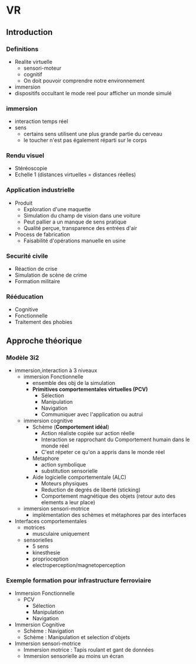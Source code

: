 # VR
## Introduction
### Definitions
- Realite virtuelle
  - sensori-moteur
  - cognitif
  - On doit pouvoir comprendre notre environnement
- immersion
 - dispositifs occultant le mode reel pour afficher un monde simulé

### immersion
- interaction temps réel
- sens
  - certains sens utilisent une plus grande partie du cerveau
  - le toucher n'est pas également réparti sur le corps

### Rendu visuel
- Stéréoscopie
- Echelle 1 (distances virtuelles = distances réelles)

### Application industrielle
- Produit
  - Exploration d'une maquette
  - Simulation du champ de vision dans une voiture
  - Peut pallier a un manque de sens pratique
  - Qualité perçue, transparence des entrées d'air
- Process de fabrication
  - Faisabilité d'opérations manuelle en usine

### Securité civile
- Réaction de crise
- Simulation de scène de crime
- Formation militaire

### Rééducation
- Cognitive
- Fonctionnelle
- Traitement des phobies

## Approche théorique

### Modèle 3i2
- immersion,interaction à 3 niveaux
  - immersion Fonctionnelle
    - ensemble des obj de la simulation
    - **Primitives comportementales virtuelles (PCV)**
      - Sélection
      - Manipulation
      - Navigation
      - Communiquer avec l'application ou autrui
  - immersion cognitive
    - Schème (**Comportement idéal**)
      - Action réaliste copiée sur action réelle
      - Interaction se rapprochant du Comportement humain dans le monde réel
      - C'est répeter ce qu'on a appris dans le monde réel
    - Metaphore
      - action symbolique
      - substitution sensorielle
    - Aide logicielle comportementale (ALC)
      - Moteurs physiques
      - Reduction de degrés de liberté (sticking)
      - Comportement magnétique des objets (retour auto des elements a leur place)
  - immersion sensori-motrice
    - implémentation des schèmes et métaphores par des interfaces
- Interfaces comportementales
  - motrices
    - musculaire uniquement
  - sensorielles
    - 5 sens
    - kinesthesie
    - proprioception
    - electroperception/magnetoperception

### Exemple formation pour infrastructure ferroviaire
- Immersion Fonctionnelle
  - PCV
    - Sélection
    - Manipulation
    - Navigation
- Immersion Cognitive
  - Schème : Navigation
  - Schème : Manipulation et selection d'objets
- Immersion sensori-motrice
  - Immersion motrice : Tapis roulant et gant de données
  - Immersion sensorielle au moins un écran
